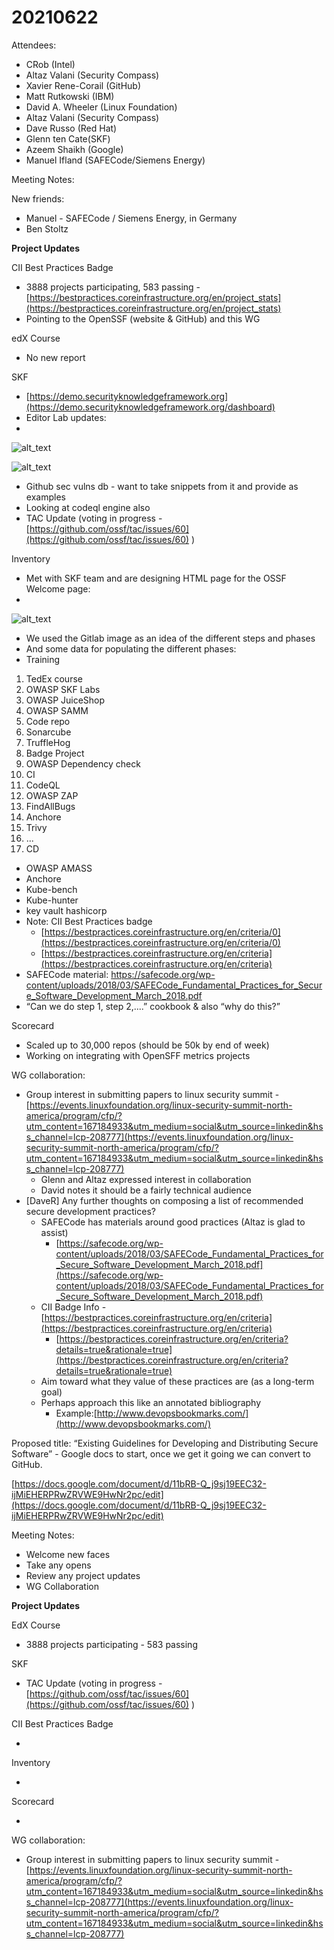 # 20210622

Attendees:

- CRob (Intel)
- Altaz Valani (Security Compass)
- Xavier Rene-Corail (GitHub)
- Matt Rutkowski (IBM)
- David A. Wheeler (Linux Foundation)
- Altaz Valani (Security Compass)
- Dave Russo (Red Hat)
- Glenn ten Cate(SKF)
- Azeem Shaikh (Google)
- Manuel Ifland (SAFECode/Siemens Energy)

Meeting Notes:

New friends:

- Manuel - SAFECode / Siemens Energy, in Germany
- Ben Stoltz

**Project Updates**

CII Best Practices Badge

- 3888 projects participating, 583 passing - [https://bestpractices.coreinfrastructure.org/en/project_stats](https://bestpractices.coreinfrastructure.org/en/project_stats)
- Pointing to the OpenSSF (website & GitHub) and this WG

edX Course

- No new report

SKF

- [https://demo.securityknowledgeframework.org](https://demo.securityknowledgeframework.org/dashboard)
- Editor Lab updates:
-

![alt_text](./assets/skfeditor1.png)

![alt_text](./assets/skfeditor2.png)

- Github sec vulns db - want to take snippets from it and provide as examples
- Looking at codeql engine also
- TAC Update (voting in progress - [https://github.com/ossf/tac/issues/60](https://github.com/ossf/tac/issues/60) )

Inventory

- Met with SKF team and are designing HTML page for the OSSF Welcome page:
-

![alt_text](./assets/owaspdiagram.png)

- We used the Gitlab image as an idea of the different steps and phases
- And some data for populating the different phases:
- Training

1. TedEx course
2. OWASP SKF Labs
3. OWASP JuiceShop
4. OWASP SAMM
5. Code repo
6. Sonarcube
7. TruffleHog
8. Badge Project
9. OWASP Dependency check
10. CI
11. CodeQL
12. OWASP ZAP
13. FindAllBugs
14. Anchore
15. Trivy
16. ...
17. CD

- OWASP AMASS
- Anchore
- Kube-bench
- Kube-hunter
- key vault hashicorp
- Note: CII Best Practices badge
  - [https://bestpractices.coreinfrastructure.org/en/criteria/0](https://bestpractices.coreinfrastructure.org/en/criteria/0)
  - [https://bestpractices.coreinfrastructure.org/en/criteria](https://bestpractices.coreinfrastructure.org/en/criteria)
- SAFECode material: <https://safecode.org/wp-content/uploads/2018/03/SAFECode_Fundamental_Practices_for_Secure_Software_Development_March_2018.pdf>
- “Can we do step 1, step 2,....” cookbook & also “why do this?”

Scorecard

- Scaled up to 30,000 repos (should be 50k by end of week)
- Working on integrating with OpenSFF metrics projects

WG collaboration:

- Group interest in submitting papers to linux security summit - [https://events.linuxfoundation.org/linux-security-summit-north-america/program/cfp/?utm_content=167184933&utm_medium=social&utm_source=linkedin&hss_channel=lcp-208777](https://events.linuxfoundation.org/linux-security-summit-north-america/program/cfp/?utm_content=167184933&utm_medium=social&utm_source=linkedin&hss_channel=lcp-208777)
  - Glenn and Altaz expressed interest in collaboration
  - David notes it should be a fairly technical audience
- [DaveR] Any further thoughts on composing a list of recommended secure development practices?
  - SAFECode has materials around good practices (Altaz is glad to assist)
    - [https://safecode.org/wp-content/uploads/2018/03/SAFECode_Fundamental_Practices_for_Secure_Software_Development_March_2018.pdf](https://safecode.org/wp-content/uploads/2018/03/SAFECode_Fundamental_Practices_for_Secure_Software_Development_March_2018.pdf)
  - CII Badge Info - [https://bestpractices.coreinfrastructure.org/en/criteria](https://bestpractices.coreinfrastructure.org/en/criteria)
    - [https://bestpractices.coreinfrastructure.org/en/criteria?details=true&rationale=true](https://bestpractices.coreinfrastructure.org/en/criteria?details=true&rationale=true)
  - Aim toward what they value of these practices are (as a long-term goal)
  - Perhaps approach this like an annotated bibliography
    - Example:[http://www.devopsbookmarks.com/](http://www.devopsbookmarks.com/)

Proposed title: “Existing Guidelines for Developing and Distributing Secure Software” - Google docs to start, once we get it going we can convert to GitHub.

[https://docs.google.com/document/d/11bRB-Q_j9sj19EEC32-ijMiEHERPRwZRVWE9HwNr2pc/edit](https://docs.google.com/document/d/11bRB-Q_j9sj19EEC32-ijMiEHERPRwZRVWE9HwNr2pc/edit)

Meeting Notes:

- Welcome new faces
- Take any opens
- Review any project updates
- WG Collaboration

**Project Updates**

EdX Course

- 3888 projects participating - 583 passing

SKF

- TAC Update (voting in progress - [https://github.com/ossf/tac/issues/60](https://github.com/ossf/tac/issues/60) )

CII Best Practices Badge

-

Inventory

-

Scorecard

-

WG collaboration:

- Group interest in submitting papers to linux security summit - [https://events.linuxfoundation.org/linux-security-summit-north-america/program/cfp/?utm_content=167184933&utm_medium=social&utm_source=linkedin&hss_channel=lcp-208777](https://events.linuxfoundation.org/linux-security-summit-north-america/program/cfp/?utm_content=167184933&utm_medium=social&utm_source=linkedin&hss_channel=lcp-208777)
